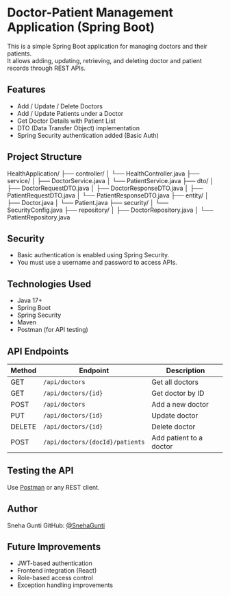 
# Doctor-Patient Management Application (Spring Boot)

This is a simple Spring Boot application for managing doctors and their patients.  
It allows adding, updating, retrieving, and deleting doctor and patient records through REST APIs.



## Features

- Add / Update / Delete Doctors
- Add / Update Patients under a Doctor
- Get Doctor Details with Patient List
- DTO (Data Transfer Object) implementation
- Spring Security authentication added (Basic Auth)



## Project Structure


HealthApplication/
├── controller/
│   └── HealthController.java
├── service/
│   ├── DoctorService.java
│   └── PatientService.java
├── dto/
│   ├── DoctorRequestDTO.java
│   ├── DoctorResponseDTO.java
│   ├── PatientRequestDTO.java
│   └── PatientResponseDTO.java
├── entity/
│   ├── Doctor.java
│   └── Patient.java
├── security/
│   └── SecurityConfig.java
├── repository/
│   ├── DoctorRepository.java
│   └── PatientRepository.java




##  Security

- Basic authentication is enabled using Spring Security.
- You must use a username and password to access APIs.



##  Technologies Used

- Java 17+
- Spring Boot
- Spring Security
- Maven
- Postman (for API testing)



## API Endpoints

| Method | Endpoint                       | Description                        |
|--------|--------------------------------|------------------------------------|
| GET    | `/api/doctors`                 | Get all doctors                    |
| GET    | `/api/doctors/{id}`            | Get doctor by ID                   |
| POST   | `/api/doctors`                 | Add a new doctor                   |
| PUT    | `/api/doctors/{id}`            | Update doctor                      |
| DELETE | `/api/doctors/{id}`            | Delete doctor                      |
| POST   | `/api/doctors/{docId}/patients`| Add patient to a doctor            |




##  Testing the API

Use [Postman](https://www.postman.com/) or any REST client.




##  Author

Sneha Gunti
GitHub: [@SnehaGunti](https://github.com/SnehaGunti)



##  Future Improvements

- JWT-based authentication
- Frontend integration (React)
- Role-based access control
- Exception handling improvements
